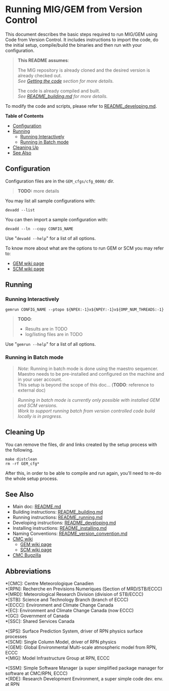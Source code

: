 
Running MIG/GEM from Version Control
====================================

This document describes the basic steps required to run MIG/GEM using Code from Version Control.
It includes instructions to import the code, do the initial setup,
compile/build the binaries and then run with your configuration.

> **This README assumes**:  
>
> The MIG repository is already cloned and the desired version is already checked out.  
> *See [Getting the code](README.md#getting-the-code) section for more details.*  
>
> The code is already compiled and built.  
> *See [README\_building.md](README_building.md) for more details.*


To modify the code and scripts, please refer to [README\_developing.md](README_developing.md).

**Table of Contents**

  * [Configuration](#configuration)
  * [Running](#running)
    * [Running Interactively](#running-interactively)
    * [Running in Batch mode](#running-in-batch-mode)
  * [Cleaning Up](#cleaning-up)
  * [See Also](#see-also)


Configuration
-------------

Configuration files are in the `GEM_cfgs/cfg_0000/` dir.  
> **TODO:** more details

You may list all sample configurations with:

    devadd --list

You can then import a sample configuration with:

    devadd --ln --copy CONFIG_NAME

Use "`devadd --help`" for a list of all options.

To know more about what are the options to run GEM or SCM you may refer to:
  * [GEM wiki page](https://wiki.cmc.ec.gc.ca/wiki/Gem)
  * [SCM wiki page](https://wiki.cmc.ec.gc.ca/wiki/SCM)

Running
-------

### Running Interactively ###

    gemrun CONFIG_NAME --ptopo ${NPEX:-1}x${NPEY:-1}x${OMP_NUM_THREADS:-1}

> **TODO**:
> * Results are in TODO
> * log/listing files are in TODO

Use "`gemrun --help`" for a list of all options.


### Running in Batch mode ###

> *Note:* Running in batch mode is done using the maestro sequencer.
> Maestro needs to be pre-installed and configured on the machine and in
> your user account.  
> This setup is beyond the scope of this doc... (**TODO**: reference to external doc)

> *Running in batch mode is currently only possible with installed GEM and SCM versions.*  
> *Work to support running batch from version controlled code build locally is in progress.*


Cleaning Up
-----------

You can remove the files, dir and links created by the setup process with
the following.

    make distclean
    rm -rf GEM_cfg*

After this, in order to be able to compile and run again,
you'll need to re-do the whole setup process.


See Also
--------

  * Main doc: [README.md](README.md)
  * Building instructions: [README\_building.md](README_building.md)
  * Running instructions: [README\_running.md](README_running.md)
  * Developing instructions: [README\_developing.md](README_developing.md)
  * Installing instructions: [README\_installing.md](README_installing.md)
  * Naming Conventions: [README\_version\_convention.md](README_version_convention.md)
  * [CMC wiki](https://wiki.cmc.ec.gc.ca/wiki)
    * [GEM wiki page](https://wiki.cmc.ec.gc.ca/wiki/Gem)
    * [SCM wiki page](https://wiki.cmc.ec.gc.ca/wiki/SCM)
  * [CMC Bugzilla](http://bugzilla.cmc.ec.gc.ca)


Abbreviations
-------------

*[CMC]: Centre Meteorologique Canadien  
*[RPN]: Recherche en Previsions Numeriques (Section of MRD/STB/ECCC)  
*[MRD]: Meteorological Research Division (division of STB/ECCC)  
*[STB]: Science and Technology Branch (branch of ECCC)  
*[ECCC]: Environment and Climate Change Canada  
*[EC]: Environment and Climate Change Canada (now ECCC)  
*[GC]: Government of Canada  
*[SSC]: Shared Services Canada  

*[SPS]: Surface Prediction System, driver of RPN physics surface processes  
*[SCM]: Single Column Model, driver of RPN physics  
*[GEM]: Global Environmental Multi-scale atmospheric model from RPN, ECCC  
*[MIG]: Model Infrastructure Group at RPN, ECCC  

*[SSM]: Simple Software Manager (a super simplified package manager for software at CMC/RPN, ECCC)  
*[RDE]: Research Development Environment, a super simple code dev. env. at RPN  
